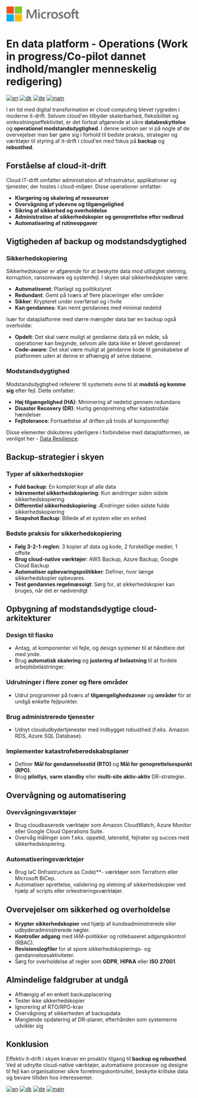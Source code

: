 ![microsoft](../images/microsoft.png)

# En data platform - Operations (Work in progress/Co-pilot dannet indhold/mangler menneskelig redigering)

[![en](https://img.shields.io/badge/lang-en-blue.svg)](Operations.md)
[![dk](https://img.shields.io/badge/lang-da-red.svg)](Operations-da.md)
[![de](https://img.shields.io/badge/lang-de-yellow.svg)](Operations-de.md)
[![main](https://img.shields.io/badge/main-document-green.svg)](../README.md)

I en tid med digital transformation er cloud computing blevet rygraden i moderne it-drift. Selvom cloud'en tilbyder skalerbarhed, fleksibilitet og omkostningseffektivitet, er det fortsat afgørende at sikre **databeskyttelse** og **operationel modstandsdygtighed**. I denne sektion ser vi på nogle af de overvejelser man bør gøre sig i forhold til bedste praksis, strategier og værktøjer til styring af it-drift i cloud'en med fokus på **backup** og **robusthed**.

## Forståelse af cloud-it-drift

Cloud IT-drift omfatter administration af infrastruktur, applikationer og tjenester, der hostes i cloud-miljøer. Disse operationer omfatter:

- **Klargøring og skalering af ressourcer**
- **Overvågning af ydeevne og tilgængelighed**
- **Sikring af sikkerhed og overholdelse**
- **Administration af sikkerhedskopier og genoprettelse efter nedbrud**
- **Automatisering af rutineopgaver**

## Vigtigheden af backup og modstandsdygtighed

### Sikkerhedskopiering
Sikkerhedskopier er afgørende for at beskytte data mod utilsigtet sletning, korruption, ransomware og systemfejl. I skyen skal sikkerhedskopier være:

- **Automatiseret**: Planlagt og politikstyret
- **Redundant**: Gemt på tværs af flere placeringer eller områder
- **Sikker**: Krypteret under overførsel og i hvile
- **Kan gendannes**: Kan nemt gendannes med minimal nedetid

Især for dataplatforme med større mængder data bør en backup også overholde:

- **Opdelt**: Det skal være muligt at gendanne data på en måde, så operationer kan begynde, selvom alle data ikke er blevet gendannet
- **Code-aware**: Det skal være muligt at gendanne kode til genskabelse af platformen uden at denne er afhængig af selve dataene.

### Modstandsdygtighed
Modstandsdygtighed refererer til systemets evne til at **modstå og komme sig** efter fejl. Dette omfatter:

- **Høj tilgængelighed (HA)**: Minimering af nedetid gennem redundans
- **Disaster Recovery (DR)**: Hurtig genopretning efter katastrofale hændelser
- **Fejltolerance**: Fortsættelse af driften på trods af komponentfejl

Disse elementer diskuteres yderligere i forbindelse med dataplatformen, se venligst her - [Data Resilience](../Operations/Ops-Data-Resilience.md).

## Backup-strategier i skyen

### Typer af sikkerhedskopier
- **Fuld backup**: En komplet kopi af alle data
- **Inkrementel sikkerhedskopiering**: Kun ændringer siden sidste sikkerhedskopiering
- **Differentiel sikkerhedskopiering**: Ændringer siden sidste fulde sikkerhedskopiering
- **Snapshot Backup**: Billede af et system eller en enhed

### Bedste praksis for sikkerhedskopiering
- **Følg 3-2-1-reglen**: 3 kopier af data og kode, 2 forskellige medier, 1 offsite
- **Brug cloud-native værktøjer**: AWS Backup, Azure Backup, Google Cloud Backup
- **Automatiser opbevaringspolitikker**: Definer, hvor længe sikkerhedskopier opbevares
- **Test gendannes regelmæssigt**: Sørg for, at sikkerhedskopier kan bruges, når det er nødvendigt

## Opbygning af modstandsdygtige cloud-arkitekturer

### Design til fiasko
- Antag, at komponenter vil fejle, og design systemer til at håndtere det med ynde.
- Brug **automatisk skalering** og **justering af belastning** til at fordele arbejdsbelastninger.

### Udrulninger i flere zoner og flere områder
- Udrul programmer på tværs af **tilgængelighedszoner** og **områder** for at undgå enkelte fejlpunkter.

### Brug administrerede tjenester
- Udnyt cloududbydertjenester med indbygget robusthed (f.eks. Amazon RDS, Azure SQL Database).

### Implementer katastrofeberedskabsplaner
- Definer **Mål for gendannelsestid (RTO)** og **Mål for genoprettelsespunkt (RPO)**.
- Brug **pilotlys**, **varm standby** eller **multi-site aktiv-aktiv** DR-strategier.

## Overvågning og automatisering

### Overvågningsværktøjer
- Brug cloudbaserede værktøjer som Amazon CloudWatch, Azure Monitor eller Google Cloud Operations Suite.
- Overvåg målinger som f.eks. oppetid, latenstid, fejlrater og succes med sikkerhedskopiering.

### Automatiseringsværktøjer
- Brug IaC (Infrastructure as Code)**- værktøjer som Terraform eller Microsoft BiCep.
- Automatiser oprettelse, validering og sletning af sikkerhedskopier ved hjælp af scripts eller orkestreringsværktøjer.

## Overvejelser om sikkerhed og overholdelse

- **Krypter sikkerhedskopier** ved hjælp af kundeadministrerede eller udbyderadministrerede nøgler.
- **Kontroller adgang** med IAM-politikker og rollebaseret adgangskontrol (RBAC).
- **Revisionslogfiler** for at spore sikkerhedskopierings- og gendannelsesaktiviteter.
- Sørg for overholdelse af regler som **GDPR**, **HIPAA** eller **ISO 27001**.

## Almindelige faldgruber at undgå

- Afhængig af en enkelt backupplacering
- Tester ikke sikkerhedskopier
- Ignorering af RTO/RPO-krav
- Overvågning af sikkerheden af backupdata
- Manglende opdatering af DR-planer, efterhånden som systemerne udvikler sig

## Konklusion

Effektiv it-drift i skyen kræver en proaktiv tilgang til **backup og robusthed**. Ved at udnytte cloud-native værktøjer, automatisere processer og designe til
fejl kan organisationer sikre forretningskontinuitet, beskytte kritiske data og bevare tilliden hos interessenter.


[![en](https://img.shields.io/badge/lang-en-blue.svg)](Operations.md)
[![dk](https://img.shields.io/badge/lang-da-red.svg)](Operations-da.md)
[![de](https://img.shields.io/badge/lang-de-yellow.svg)](Operations-de.md)
[![main](https://img.shields.io/badge/main-document-green.svg)](../README.md)
